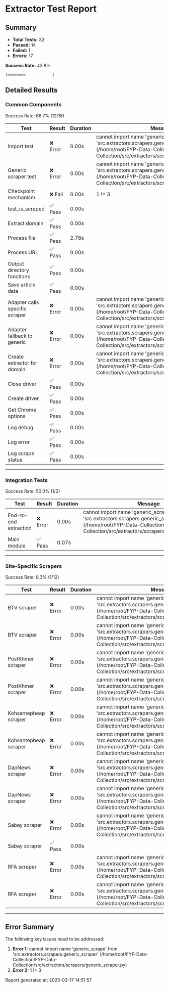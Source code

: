 # Extractor Test Report

## Summary

- **Total Tests:** 32
- **Passed:** 14
- **Failed:** 1
- **Errors:** 17

**Success Rate:** 43.8%

```
[========            ]
```

## Detailed Results

### Common Components

Success Rate: 66.7% (12/18)

| Test | Result | Duration | Message |
|------|--------|----------|--------|
| Import test | ❌ Error | 0.00s | cannot import name 'generic_scrape' from 'src.extractors.scrapers.generic_scraper' (/home/root/FYP-Data-Collection/FYP-Data-Collection/src/extractors/scrapers/generic_scraper.py) |
| Generic scraper test | ❌ Error | 0.00s | cannot import name 'generic_scrape' from 'src.extractors.scrapers.generic_scraper' (/home/root/FYP-Data-Collection/FYP-Data-Collection/src/extractors/scrapers/generic_scraper.py) |
| Checkpoint mechanism | ❌ Fail | 0.00s | 1 != 3 |
| test_is_scraped | ✅ Pass | 0.00s |  |
| Extract domain | ✅ Pass | 0.00s |  |
| Process file | ✅ Pass | 2.78s |  |
| Process URL | ✅ Pass | 0.00s |  |
| Output directory functions | ✅ Pass | 0.00s |  |
| Save article data | ✅ Pass | 0.00s |  |
| Adapter calls specific scraper | ❌ Error | 0.00s | cannot import name 'generic_scrape' from 'src.extractors.scrapers.generic_scraper' (/home/root/FYP-Data-Collection/FYP-Data-Collection/src/extractors/scrapers/generic_scraper.py) |
| Adapter fallback to generic | ❌ Error | 0.00s | cannot import name 'generic_scrape' from 'src.extractors.scrapers.generic_scraper' (/home/root/FYP-Data-Collection/FYP-Data-Collection/src/extractors/scrapers/generic_scraper.py) |
| Create extractor for domain | ❌ Error | 0.00s | cannot import name 'generic_scrape' from 'src.extractors.scrapers.generic_scraper' (/home/root/FYP-Data-Collection/FYP-Data-Collection/src/extractors/scrapers/generic_scraper.py) |
| Close driver | ✅ Pass | 0.00s |  |
| Create driver | ✅ Pass | 0.00s |  |
| Get Chrome options | ✅ Pass | 0.00s |  |
| Log debug | ✅ Pass | 0.00s |  |
| Log error | ✅ Pass | 0.00s |  |
| Log scrape status | ✅ Pass | 0.00s |  |

---

### Integration Tests

Success Rate: 50.0% (1/2)

| Test | Result | Duration | Message |
|------|--------|----------|--------|
| End-to-end extraction | ❌ Error | 0.00s | cannot import name 'generic_scrape' from 'src.extractors.scrapers.generic_scraper' (/home/root/FYP-Data-Collection/FYP-Data-Collection/src/extractors/scrapers/generic_scraper.py) |
| Main module | ✅ Pass | 0.07s |  |

---

### Site-Specific Scrapers

Success Rate: 8.3% (1/12)

| Test | Result | Duration | Message |
|------|--------|----------|--------|
| BTV scraper | ❌ Error | 0.00s | cannot import name 'generic_scrape' from 'src.extractors.scrapers.generic_scraper' (/home/root/FYP-Data-Collection/FYP-Data-Collection/src/extractors/scrapers/generic_scraper.py) |
| BTV scraper | ❌ Error | 0.00s | cannot import name 'generic_scrape' from 'src.extractors.scrapers.generic_scraper' (/home/root/FYP-Data-Collection/FYP-Data-Collection/src/extractors/scrapers/generic_scraper.py) |
| PostKhmer scraper | ❌ Error | 0.00s | cannot import name 'generic_scrape' from 'src.extractors.scrapers.generic_scraper' (/home/root/FYP-Data-Collection/FYP-Data-Collection/src/extractors/scrapers/generic_scraper.py) |
| PostKhmer scraper | ❌ Error | 0.00s | cannot import name 'generic_scrape' from 'src.extractors.scrapers.generic_scraper' (/home/root/FYP-Data-Collection/FYP-Data-Collection/src/extractors/scrapers/generic_scraper.py) |
| Kohsantepheap scraper | ❌ Error | 0.00s | cannot import name 'generic_scrape' from 'src.extractors.scrapers.generic_scraper' (/home/root/FYP-Data-Collection/FYP-Data-Collection/src/extractors/scrapers/generic_scraper.py) |
| Kohsantepheap scraper | ❌ Error | 0.00s | cannot import name 'generic_scrape' from 'src.extractors.scrapers.generic_scraper' (/home/root/FYP-Data-Collection/FYP-Data-Collection/src/extractors/scrapers/generic_scraper.py) |
| DapNews scraper | ❌ Error | 0.00s | cannot import name 'generic_scrape' from 'src.extractors.scrapers.generic_scraper' (/home/root/FYP-Data-Collection/FYP-Data-Collection/src/extractors/scrapers/generic_scraper.py) |
| DapNews scraper | ❌ Error | 0.00s | cannot import name 'generic_scrape' from 'src.extractors.scrapers.generic_scraper' (/home/root/FYP-Data-Collection/FYP-Data-Collection/src/extractors/scrapers/generic_scraper.py) |
| Sabay scraper | ❌ Error | 0.00s | cannot import name 'generic_scrape' from 'src.extractors.scrapers.generic_scraper' (/home/root/FYP-Data-Collection/FYP-Data-Collection/src/extractors/scrapers/generic_scraper.py) |
| Sabay scraper | ✅ Pass | 0.00s |  |
| RFA scraper | ❌ Error | 0.00s | cannot import name 'generic_scrape' from 'src.extractors.scrapers.generic_scraper' (/home/root/FYP-Data-Collection/FYP-Data-Collection/src/extractors/scrapers/generic_scraper.py) |
| RFA scraper | ❌ Error | 0.00s | cannot import name 'generic_scrape' from 'src.extractors.scrapers.generic_scraper' (/home/root/FYP-Data-Collection/FYP-Data-Collection/src/extractors/scrapers/generic_scraper.py) |

---

## Error Summary

The following key issues need to be addressed:

1. **Error 1:** cannot import name 'generic_scrape' from 'src.extractors.scrapers.generic_scraper' (/home/root/FYP-Data-Collection/FYP-Data-Collection/src/extractors/scrapers/generic_scraper.py)
2. **Error 2:** 1 != 3

Report generated at: 2025-03-17 14:51:57
